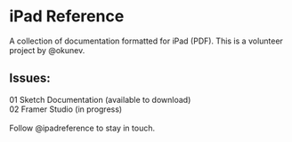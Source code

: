 # iPad Reference
A collection of documentation formatted for iPad (PDF).
This is a volunteer project by @okunev.

## Issues:

01 Sketch Documentation (available to download)<br>
02 Framer Studio (in progress)<br>
<br>
Follow @ipadreference to stay in touch.

